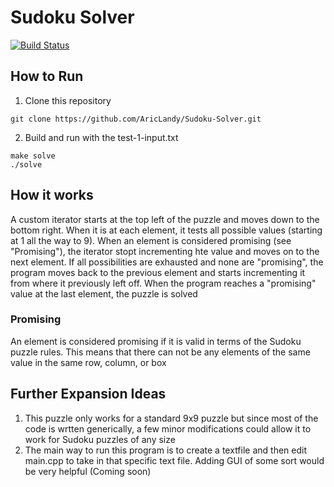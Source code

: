 # Sudoku Solver

[![Build Status](https://travis-ci.org/AricLandy/Sudoku.svg?branch=master)](https://travis-ci.org/AricLandy/Sudoku)


## How to Run
1) Clone this repository
``` shell
git clone https://github.com/AricLandy/Sudoku-Solver.git
```
2) Build and run with the test-1-input.txt
```
make solve
./solve
```



## How it works
A custom iterator starts at the top left of the puzzle and moves down to the bottom right. When it is at each element, it tests all possible values (starting at 1 all the way to 9). When an element is considered promising (see "Promising"), the iterator stopt incrementing hte value and moves on to the next element. If all possibilities are exhausted and none are "promising", the program moves back to the previous element and starts incrementing it from where it previously left off. When the program reaches a "promising" value at the last element, the puzzle is solved  

### Promising
An element is considered promising if it is valid in terms of the Sudoku puzzle rules. This means that there can not be any elements of the same value in the same row, column, or box



## Further Expansion Ideas
1) This puzzle only works for a standard 9x9 puzzle but since most of the code is wrtten generically, a few minor modifications could allow it to work for Sudoku puzzles of any size
2) The main way to run this program is to create a textfile and then edit main.cpp to take in that specific text file. Adding GUI of some sort would be very helpful (Coming soon)
